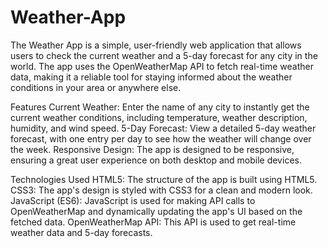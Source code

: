 # Weather-App
The Weather App is a simple, user-friendly web application that allows users to check the current weather and a 5-day forecast for any city in the world. The app uses the OpenWeatherMap API to fetch real-time weather data, making it a reliable tool for staying informed about the weather conditions in your area or anywhere else.

Features
Current Weather: Enter the name of any city to instantly get the current weather conditions, including temperature, weather description, humidity, and wind speed.
5-Day Forecast: View a detailed 5-day weather forecast, with one entry per day to see how the weather will change over the week.
Responsive Design: The app is designed to be responsive, ensuring a great user experience on both desktop and mobile devices.

Technologies Used
HTML5: The structure of the app is built using HTML5.
CSS3: The app's design is styled with CSS3 for a clean and modern look.
JavaScript (ES6): JavaScript is used for making API calls to OpenWeatherMap and dynamically updating the app's UI based on the fetched data.
OpenWeatherMap API: This API is used to get real-time weather data and 5-day forecasts.
